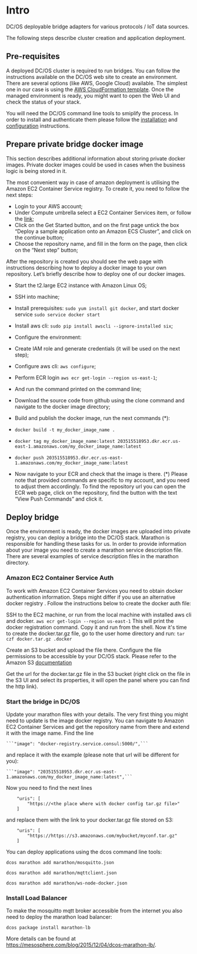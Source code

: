 
# Intro

DC/OS deployable bridge adapters for various protocols / IoT data sources.

The following steps describe cluster creation and application deployment.

## Pre-requisites

A deployed DC/OS cluster is required to run bridges. You can follow the instructions available on the DC/OS web site to create an environment.
There are several options (like AWS, Google Cloud) available. The simplest one in our case is using the [AWS CloudFormation template](https://docs.mesosphere.com/1.7/administration/installing/cloud/aws/).
Once the managed environment is ready, you might want to open the Web UI and check the status of your stack.

You will need the DC/OS command line tools to smiplify the process. In order to install and authenticate them please follow the [installation](https://dcos.io/docs/1.7/usage/cli/install/) and [configuration](https://dcos.io/docs/1.7/usage/cli/configure/) instructions.

## Prepare private bridge docker image

This section describes additional information about storing private docker images.
Private docker images could be used in cases when the business logic is being stored in it.

The most convenient way in case of amazon deployment is utilising the Amazon EC2 Container Service registry. To create it, you need to follow the next steps:
 * Login to your AWS account;
 * Under Compute umbrella select a EC2 Container Services item, or follow the [link](https://console.aws.amazon.com/ecs/);
 * Click on the Get Started button, and on the first page untick the box “Deploy a sample application onto an Amazon ECS Cluster”, and click on the continue button;
 * Choose the repository name, and fill in the form on the page, then click on the “Next step” button;

After the repository is created you should see the web page with instructions describing how to deploy a docker image to your own repository. Let’s briefly describe how to deploy one of our docker images.
 * Start the t2.large EC2 instance with Amazon Linux OS;
 * SSH into machine;
 * Install prerequisites: ```sudo yum install git docker```, and start docker service ```sudo service docker start```
 * Install aws cli: ```sudo pip install awscli --ignore-installed six```;
 * Configure the environment:

  * Create IAM role and generate credentials (it will be used on the next step);
  * Configure aws cli: ```aws configure```;
  * Perform ECR login ```aws ecr get-login --region us-east-1```;
  * And run the command printed on the command line;
 
 * Download the source code from github using the clone command and navigate to the docker image directory;
 * Build and publish the docker image, run the next commands (*):

  * ```docker build -t my_docker_image_name .```
  * ```docker tag my_docker_image_name:latest 203515518953.dkr.ecr.us-east-1.amazonaws.com/my_docker_image_name:latest```
  * ```docker push 203515518953.dkr.ecr.us-east-1.amazonaws.com/my_docker_image_name:latest```

 * Now navigate to your ECR and check that the image is there.
(*) Please note that provided commands are specific to my account, and you need to adjust them accordingly. To find the repository url you can open the ECR web page, click on the repository, find the button with the text “View Push Commands” and click it.


## Deploy bridge

Once the environment is ready, the docker images are uploaded into private registry, you can deploy a bridge into the DC/OS stack.
Marathon is responsible for handling these tasks for us. In order to provide information about your image you need to create a marathon service description file.
There are several examples of service description files in the marathon directory.

### Amazon EC2 Container Service Auth

To work with Amazon EC2 Container Services you need to obtain docker authentication information.
Steps might differ if you use an alternative docker registry . Follow the instructions below to create the docker auth file:

SSH to the EC2 machine, or run from the local machine with installed aws cli and docker.
  ```aws ecr get-login --region us-east-1```
This will print the docker registration command. Copy it and run from the shell.
Now it's time to create the docker.tar.gz file, go to the user home directory and run:
  ```tar czf docker.tar.gz .docker```

Create an S3 bucket and upload the file there. Configure the file permissions to be accessible by your DC/OS stack.
Please refer to the Amazon S3 [documentation](http://docs.aws.amazon.com/AmazonS3/latest/dev/example-bucket-policies-vpc-endpoint.html)

Get the url for the docker.tar.gz file in the S3 bucket (right click on the file in the S3 UI and select its properties, it will open the panel where you can find the http link).

### Start the bridge in DC/OS

Update your marathon files with your details. The very first thing you might need to update is the image docker registry.
You can navigate to Amazon EC2 Container Services and get the repository name from there and extend it with the image name.
Find the line 

    ```"image": "docker-registry.service.consul:5000/",```

and replace it with the example  (please note that url will be different for you):

    ```"image": "203515518953.dkr.ecr.us-east-1.amazonaws.com/my_docker_image_name:latest",```

Now you need to find the next lines

```
    "uris": [
        "https://<the place where with docker config tar.gz file>"
    ]
```

and replace them with the link to your docker.tar.gz file stored on S3:

```
    "uris": [
        "https://https://s3.amazonaws.com/mybucket/myconf.tar.gz"
    ]
```

You can deploy applications using the dcos command line tools:

```dcos marathon add marathon/mosquitto.json```

```dcos marathon add marathon/mqttclient.json```

```dcos marathon add marathon/ws-node-docker.json```

### Install Load Balancer

To make the mosquitto mqtt broker accessible from the internet you also need to deploy the marathon load balancer:

```dcos package install marathon-lb```

More details can be found at https://mesosphere.com/blog/2015/12/04/dcos-marathon-lb/.
